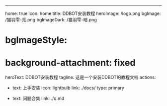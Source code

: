 ---
home: true
icon: home
title: DDBOT安装教程
heroImage: /logo.png
bgImage: /猫羽雫-亮.png
bgImageDark: /猫羽雫-暗.png
# bgImageStyle:
#   background-attachment: fixed
heroText: DDBOT安装教程
tagline: 这是一个安装DDBOT的教程文档
actions:
  - text: 上手安装
    icon: lightbulb
    link: ./docs/
    type: primary

  - text: 问题合集
    link: ./q.md

